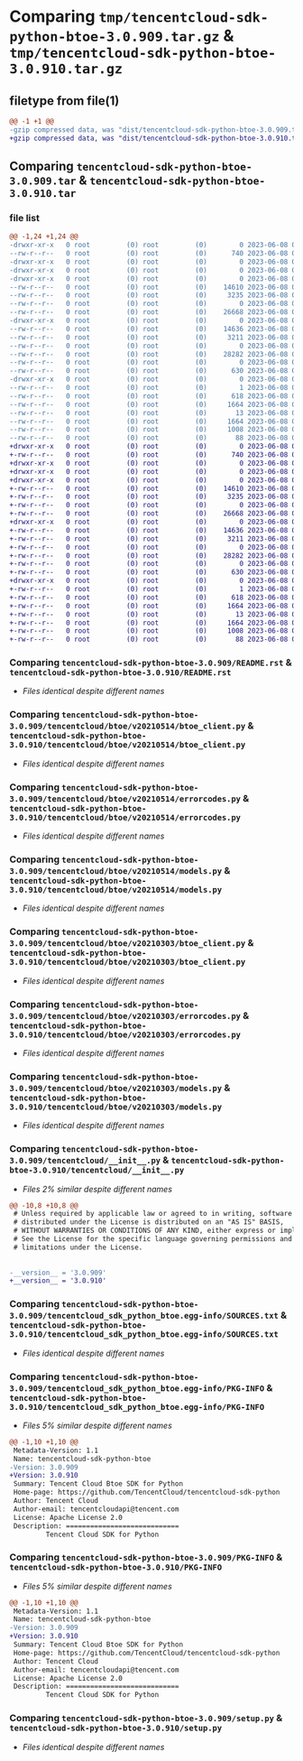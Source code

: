 # Comparing `tmp/tencentcloud-sdk-python-btoe-3.0.909.tar.gz` & `tmp/tencentcloud-sdk-python-btoe-3.0.910.tar.gz`

## filetype from file(1)

```diff
@@ -1 +1 @@
-gzip compressed data, was "dist/tencentcloud-sdk-python-btoe-3.0.909.tar", last modified: Thu Jun  8 00:18:51 2023, max compression
+gzip compressed data, was "dist/tencentcloud-sdk-python-btoe-3.0.910.tar", last modified: Thu Jun  8 09:04:02 2023, max compression
```

## Comparing `tencentcloud-sdk-python-btoe-3.0.909.tar` & `tencentcloud-sdk-python-btoe-3.0.910.tar`

### file list

```diff
@@ -1,24 +1,24 @@
-drwxr-xr-x   0 root         (0) root         (0)        0 2023-06-08 00:18:51.000000 tencentcloud-sdk-python-btoe-3.0.909/
--rw-r--r--   0 root         (0) root         (0)      740 2023-06-08 00:18:51.000000 tencentcloud-sdk-python-btoe-3.0.909/README.rst
-drwxr-xr-x   0 root         (0) root         (0)        0 2023-06-08 00:18:51.000000 tencentcloud-sdk-python-btoe-3.0.909/tencentcloud/
-drwxr-xr-x   0 root         (0) root         (0)        0 2023-06-08 00:18:51.000000 tencentcloud-sdk-python-btoe-3.0.909/tencentcloud/btoe/
-drwxr-xr-x   0 root         (0) root         (0)        0 2023-06-08 00:18:51.000000 tencentcloud-sdk-python-btoe-3.0.909/tencentcloud/btoe/v20210514/
--rw-r--r--   0 root         (0) root         (0)    14610 2023-06-08 00:18:51.000000 tencentcloud-sdk-python-btoe-3.0.909/tencentcloud/btoe/v20210514/btoe_client.py
--rw-r--r--   0 root         (0) root         (0)     3235 2023-06-08 00:18:51.000000 tencentcloud-sdk-python-btoe-3.0.909/tencentcloud/btoe/v20210514/errorcodes.py
--rw-r--r--   0 root         (0) root         (0)        0 2023-06-08 00:18:51.000000 tencentcloud-sdk-python-btoe-3.0.909/tencentcloud/btoe/v20210514/__init__.py
--rw-r--r--   0 root         (0) root         (0)    26668 2023-06-08 00:18:51.000000 tencentcloud-sdk-python-btoe-3.0.909/tencentcloud/btoe/v20210514/models.py
-drwxr-xr-x   0 root         (0) root         (0)        0 2023-06-08 00:18:51.000000 tencentcloud-sdk-python-btoe-3.0.909/tencentcloud/btoe/v20210303/
--rw-r--r--   0 root         (0) root         (0)    14636 2023-06-08 00:18:51.000000 tencentcloud-sdk-python-btoe-3.0.909/tencentcloud/btoe/v20210303/btoe_client.py
--rw-r--r--   0 root         (0) root         (0)     3211 2023-06-08 00:18:51.000000 tencentcloud-sdk-python-btoe-3.0.909/tencentcloud/btoe/v20210303/errorcodes.py
--rw-r--r--   0 root         (0) root         (0)        0 2023-06-08 00:18:51.000000 tencentcloud-sdk-python-btoe-3.0.909/tencentcloud/btoe/v20210303/__init__.py
--rw-r--r--   0 root         (0) root         (0)    28282 2023-06-08 00:18:51.000000 tencentcloud-sdk-python-btoe-3.0.909/tencentcloud/btoe/v20210303/models.py
--rw-r--r--   0 root         (0) root         (0)        0 2023-06-08 00:18:51.000000 tencentcloud-sdk-python-btoe-3.0.909/tencentcloud/btoe/__init__.py
--rw-r--r--   0 root         (0) root         (0)      630 2023-06-08 00:18:51.000000 tencentcloud-sdk-python-btoe-3.0.909/tencentcloud/__init__.py
-drwxr-xr-x   0 root         (0) root         (0)        0 2023-06-08 00:18:51.000000 tencentcloud-sdk-python-btoe-3.0.909/tencentcloud_sdk_python_btoe.egg-info/
--rw-r--r--   0 root         (0) root         (0)        1 2023-06-08 00:18:51.000000 tencentcloud-sdk-python-btoe-3.0.909/tencentcloud_sdk_python_btoe.egg-info/dependency_links.txt
--rw-r--r--   0 root         (0) root         (0)      618 2023-06-08 00:18:51.000000 tencentcloud-sdk-python-btoe-3.0.909/tencentcloud_sdk_python_btoe.egg-info/SOURCES.txt
--rw-r--r--   0 root         (0) root         (0)     1664 2023-06-08 00:18:51.000000 tencentcloud-sdk-python-btoe-3.0.909/tencentcloud_sdk_python_btoe.egg-info/PKG-INFO
--rw-r--r--   0 root         (0) root         (0)       13 2023-06-08 00:18:51.000000 tencentcloud-sdk-python-btoe-3.0.909/tencentcloud_sdk_python_btoe.egg-info/top_level.txt
--rw-r--r--   0 root         (0) root         (0)     1664 2023-06-08 00:18:51.000000 tencentcloud-sdk-python-btoe-3.0.909/PKG-INFO
--rw-r--r--   0 root         (0) root         (0)     1008 2023-06-08 00:18:51.000000 tencentcloud-sdk-python-btoe-3.0.909/setup.py
--rw-r--r--   0 root         (0) root         (0)       88 2023-06-08 00:18:51.000000 tencentcloud-sdk-python-btoe-3.0.909/setup.cfg
+drwxr-xr-x   0 root         (0) root         (0)        0 2023-06-08 09:04:02.000000 tencentcloud-sdk-python-btoe-3.0.910/
+-rw-r--r--   0 root         (0) root         (0)      740 2023-06-08 09:04:02.000000 tencentcloud-sdk-python-btoe-3.0.910/README.rst
+drwxr-xr-x   0 root         (0) root         (0)        0 2023-06-08 09:04:02.000000 tencentcloud-sdk-python-btoe-3.0.910/tencentcloud/
+drwxr-xr-x   0 root         (0) root         (0)        0 2023-06-08 09:04:02.000000 tencentcloud-sdk-python-btoe-3.0.910/tencentcloud/btoe/
+drwxr-xr-x   0 root         (0) root         (0)        0 2023-06-08 09:04:02.000000 tencentcloud-sdk-python-btoe-3.0.910/tencentcloud/btoe/v20210514/
+-rw-r--r--   0 root         (0) root         (0)    14610 2023-06-08 09:04:02.000000 tencentcloud-sdk-python-btoe-3.0.910/tencentcloud/btoe/v20210514/btoe_client.py
+-rw-r--r--   0 root         (0) root         (0)     3235 2023-06-08 09:04:02.000000 tencentcloud-sdk-python-btoe-3.0.910/tencentcloud/btoe/v20210514/errorcodes.py
+-rw-r--r--   0 root         (0) root         (0)        0 2023-06-08 09:04:02.000000 tencentcloud-sdk-python-btoe-3.0.910/tencentcloud/btoe/v20210514/__init__.py
+-rw-r--r--   0 root         (0) root         (0)    26668 2023-06-08 09:04:02.000000 tencentcloud-sdk-python-btoe-3.0.910/tencentcloud/btoe/v20210514/models.py
+drwxr-xr-x   0 root         (0) root         (0)        0 2023-06-08 09:04:02.000000 tencentcloud-sdk-python-btoe-3.0.910/tencentcloud/btoe/v20210303/
+-rw-r--r--   0 root         (0) root         (0)    14636 2023-06-08 09:04:02.000000 tencentcloud-sdk-python-btoe-3.0.910/tencentcloud/btoe/v20210303/btoe_client.py
+-rw-r--r--   0 root         (0) root         (0)     3211 2023-06-08 09:04:02.000000 tencentcloud-sdk-python-btoe-3.0.910/tencentcloud/btoe/v20210303/errorcodes.py
+-rw-r--r--   0 root         (0) root         (0)        0 2023-06-08 09:04:02.000000 tencentcloud-sdk-python-btoe-3.0.910/tencentcloud/btoe/v20210303/__init__.py
+-rw-r--r--   0 root         (0) root         (0)    28282 2023-06-08 09:04:02.000000 tencentcloud-sdk-python-btoe-3.0.910/tencentcloud/btoe/v20210303/models.py
+-rw-r--r--   0 root         (0) root         (0)        0 2023-06-08 09:04:02.000000 tencentcloud-sdk-python-btoe-3.0.910/tencentcloud/btoe/__init__.py
+-rw-r--r--   0 root         (0) root         (0)      630 2023-06-08 09:04:02.000000 tencentcloud-sdk-python-btoe-3.0.910/tencentcloud/__init__.py
+drwxr-xr-x   0 root         (0) root         (0)        0 2023-06-08 09:04:02.000000 tencentcloud-sdk-python-btoe-3.0.910/tencentcloud_sdk_python_btoe.egg-info/
+-rw-r--r--   0 root         (0) root         (0)        1 2023-06-08 09:04:02.000000 tencentcloud-sdk-python-btoe-3.0.910/tencentcloud_sdk_python_btoe.egg-info/dependency_links.txt
+-rw-r--r--   0 root         (0) root         (0)      618 2023-06-08 09:04:02.000000 tencentcloud-sdk-python-btoe-3.0.910/tencentcloud_sdk_python_btoe.egg-info/SOURCES.txt
+-rw-r--r--   0 root         (0) root         (0)     1664 2023-06-08 09:04:02.000000 tencentcloud-sdk-python-btoe-3.0.910/tencentcloud_sdk_python_btoe.egg-info/PKG-INFO
+-rw-r--r--   0 root         (0) root         (0)       13 2023-06-08 09:04:02.000000 tencentcloud-sdk-python-btoe-3.0.910/tencentcloud_sdk_python_btoe.egg-info/top_level.txt
+-rw-r--r--   0 root         (0) root         (0)     1664 2023-06-08 09:04:02.000000 tencentcloud-sdk-python-btoe-3.0.910/PKG-INFO
+-rw-r--r--   0 root         (0) root         (0)     1008 2023-06-08 09:04:02.000000 tencentcloud-sdk-python-btoe-3.0.910/setup.py
+-rw-r--r--   0 root         (0) root         (0)       88 2023-06-08 09:04:02.000000 tencentcloud-sdk-python-btoe-3.0.910/setup.cfg
```

### Comparing `tencentcloud-sdk-python-btoe-3.0.909/README.rst` & `tencentcloud-sdk-python-btoe-3.0.910/README.rst`

 * *Files identical despite different names*

### Comparing `tencentcloud-sdk-python-btoe-3.0.909/tencentcloud/btoe/v20210514/btoe_client.py` & `tencentcloud-sdk-python-btoe-3.0.910/tencentcloud/btoe/v20210514/btoe_client.py`

 * *Files identical despite different names*

### Comparing `tencentcloud-sdk-python-btoe-3.0.909/tencentcloud/btoe/v20210514/errorcodes.py` & `tencentcloud-sdk-python-btoe-3.0.910/tencentcloud/btoe/v20210514/errorcodes.py`

 * *Files identical despite different names*

### Comparing `tencentcloud-sdk-python-btoe-3.0.909/tencentcloud/btoe/v20210514/models.py` & `tencentcloud-sdk-python-btoe-3.0.910/tencentcloud/btoe/v20210514/models.py`

 * *Files identical despite different names*

### Comparing `tencentcloud-sdk-python-btoe-3.0.909/tencentcloud/btoe/v20210303/btoe_client.py` & `tencentcloud-sdk-python-btoe-3.0.910/tencentcloud/btoe/v20210303/btoe_client.py`

 * *Files identical despite different names*

### Comparing `tencentcloud-sdk-python-btoe-3.0.909/tencentcloud/btoe/v20210303/errorcodes.py` & `tencentcloud-sdk-python-btoe-3.0.910/tencentcloud/btoe/v20210303/errorcodes.py`

 * *Files identical despite different names*

### Comparing `tencentcloud-sdk-python-btoe-3.0.909/tencentcloud/btoe/v20210303/models.py` & `tencentcloud-sdk-python-btoe-3.0.910/tencentcloud/btoe/v20210303/models.py`

 * *Files identical despite different names*

### Comparing `tencentcloud-sdk-python-btoe-3.0.909/tencentcloud/__init__.py` & `tencentcloud-sdk-python-btoe-3.0.910/tencentcloud/__init__.py`

 * *Files 2% similar despite different names*

```diff
@@ -10,8 +10,8 @@
 # Unless required by applicable law or agreed to in writing, software
 # distributed under the License is distributed on an "AS IS" BASIS,
 # WITHOUT WARRANTIES OR CONDITIONS OF ANY KIND, either express or implied.
 # See the License for the specific language governing permissions and
 # limitations under the License.
 
 
-__version__ = '3.0.909'
+__version__ = '3.0.910'
```

### Comparing `tencentcloud-sdk-python-btoe-3.0.909/tencentcloud_sdk_python_btoe.egg-info/SOURCES.txt` & `tencentcloud-sdk-python-btoe-3.0.910/tencentcloud_sdk_python_btoe.egg-info/SOURCES.txt`

 * *Files identical despite different names*

### Comparing `tencentcloud-sdk-python-btoe-3.0.909/tencentcloud_sdk_python_btoe.egg-info/PKG-INFO` & `tencentcloud-sdk-python-btoe-3.0.910/tencentcloud_sdk_python_btoe.egg-info/PKG-INFO`

 * *Files 5% similar despite different names*

```diff
@@ -1,10 +1,10 @@
 Metadata-Version: 1.1
 Name: tencentcloud-sdk-python-btoe
-Version: 3.0.909
+Version: 3.0.910
 Summary: Tencent Cloud Btoe SDK for Python
 Home-page: https://github.com/TencentCloud/tencentcloud-sdk-python
 Author: Tencent Cloud
 Author-email: tencentcloudapi@tencent.com
 License: Apache License 2.0
 Description: ============================
         Tencent Cloud SDK for Python
```

### Comparing `tencentcloud-sdk-python-btoe-3.0.909/PKG-INFO` & `tencentcloud-sdk-python-btoe-3.0.910/PKG-INFO`

 * *Files 5% similar despite different names*

```diff
@@ -1,10 +1,10 @@
 Metadata-Version: 1.1
 Name: tencentcloud-sdk-python-btoe
-Version: 3.0.909
+Version: 3.0.910
 Summary: Tencent Cloud Btoe SDK for Python
 Home-page: https://github.com/TencentCloud/tencentcloud-sdk-python
 Author: Tencent Cloud
 Author-email: tencentcloudapi@tencent.com
 License: Apache License 2.0
 Description: ============================
         Tencent Cloud SDK for Python
```

### Comparing `tencentcloud-sdk-python-btoe-3.0.909/setup.py` & `tencentcloud-sdk-python-btoe-3.0.910/setup.py`

 * *Files identical despite different names*

